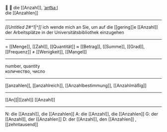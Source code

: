 🔢 🔴 die [[Anzahl]], [ˈant͡saːl](https://youglish.com/pronounce/Anzahl/german)  
die [[Anzahlen]]

---
*[[Untitled 2#^1|^]]* ich wende mich an Sie, um auf die [[gering]]e [[Anzahl]] der Arbeitsplätze in der Universitätsbibliothek einzugehen

---
= [[Menge]], [[Zahl]], [[Quantität]]
≈ [[Betrag]], [[Summe]], [[Grad]], [[Frequenz]]
≠ [[Wenigkeit]], [[Mangel]]

---
number, quantity  
количество, число

---
[[anzahlen]], [[anzahlreich]], [[Anzahlbestimmung]], [[Anzahlmäßig]]

---
[[An]]|[[zahl]]
[[Anzahl]]


---
N: die [[Anzahl]], die [[Anzahlen]]
A: die [[Anzahl]], die [[Anzahlen]]
G: der [[Anzahl]], der [[Anzahlen]]
D: der [[Anzahl]], den [[Anzahlen]]
, [[zehntausend]]